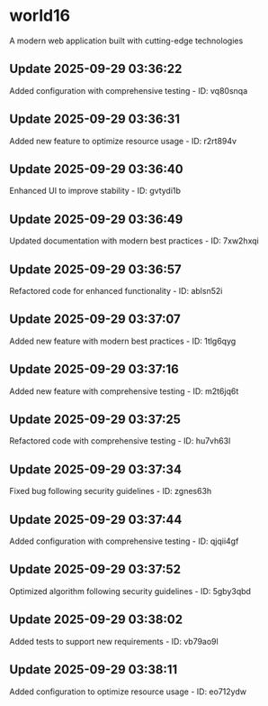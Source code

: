# world16
A modern web application built with cutting-edge technologies

## Update 2025-09-29 03:36:22
Added configuration with comprehensive testing - ID: vq80snqa


## Update 2025-09-29 03:36:31
Added new feature to optimize resource usage - ID: r2rt894v


## Update 2025-09-29 03:36:40
Enhanced UI to improve stability - ID: gvtydi1b


## Update 2025-09-29 03:36:49
Updated documentation with modern best practices - ID: 7xw2hxqi


## Update 2025-09-29 03:36:57
Refactored code for enhanced functionality - ID: ablsn52i


## Update 2025-09-29 03:37:07
Added new feature with modern best practices - ID: 1tlg6qyg


## Update 2025-09-29 03:37:16
Added new feature with comprehensive testing - ID: m2t6jq6t


## Update 2025-09-29 03:37:25
Refactored code with comprehensive testing - ID: hu7vh63l


## Update 2025-09-29 03:37:34
Fixed bug following security guidelines - ID: zgnes63h


## Update 2025-09-29 03:37:44
Added configuration with comprehensive testing - ID: qjqii4gf


## Update 2025-09-29 03:37:52
Optimized algorithm following security guidelines - ID: 5gby3qbd


## Update 2025-09-29 03:38:02
Added tests to support new requirements - ID: vb79ao9l


## Update 2025-09-29 03:38:11
Added configuration to optimize resource usage - ID: eo712ydw

